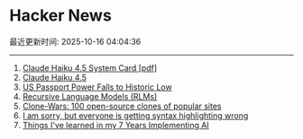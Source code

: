 # Hacker News

最近更新时间: 2025-10-16 04:04:36

--- 
1. [Claude Haiku 4.5 System Card [pdf]](https://assets.anthropic.com/m/99128ddd009bdcb/original/Claude-Haiku-4-5-System-Card.pdf) 
2. [Claude Haiku 4.5](https://www.anthropic.com/news/claude-haiku-4-5) 
3. [US Passport Power Falls to Historic Low](https://www.henleyglobal.com/newsroom/press-releases/henley-global-mobility-report-oct-2025) 
4. [Recursive Language Models (RLMs)](https://alexzhang13.github.io/blog/2025/rlm/) 
5. [Clone-Wars: 100 open-source clones of popular sites](https://github.com/GorvGoyl/Clone-Wars) 
6. [I am sorry, but everyone is getting syntax highlighting wrong](https://tonsky.me/blog/syntax-highlighting/) 
7. [Things I've learned in my 7 Years Implementing AI](https://www.jampa.dev/p/llms-and-the-lessons-we-still-havent) 
